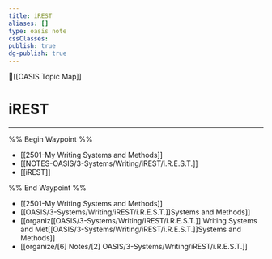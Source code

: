 ```yaml
---
title: iREST
aliases: []
type: oasis note
cssClasses: 
publish: true
dg-publish: true
---
```


🔺[[OASIS Topic Map]]

# iREST
---


%% Begin Waypoint %%
- [[2501-My Writing Systems and Methods]]
- [[NOTES-OASIS/3-Systems/Writing/iREST/i.R.E.S.T.]]
- [[iREST]]

%% End Waypoint %%
- [[2501-My Writing Systems and Methods]]
- [[OASIS/3-Systems/Writing/iREST/i.R.E.S.T.]]Systems and Methods]]
- [[organiz[[OASIS/3-Systems/Writing/iREST/i.R.E.S.T.]] Writing Systems and Met[[OASIS/3-Systems/Writing/iREST/i.R.E.S.T.]]Systems and Methods]]
- [[organize/[6] Notes/[2] OASIS/3-Systems/Writing/iREST/i.R.E.S.T.]]

